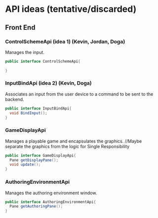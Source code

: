 # API ideas (tentative/discarded)

## Front End

### ControlSchemeApi (idea 1) (Kevin, Jordan, Doga)
Manages the input.
```java
public interface ControlSchemeApi{
  
}
```

### InputBindApi (idea 2) (Kevin, Doga)
Associates an input from the user device to a command to be sent to the backend.
```java
public interface InputBindApi{
  void BindInput();
}
```

### GameDisplayApi
Manages a playable game and encapsulates the graphics. //Maybe separate the graphics from the logic for Single Responsibility
```java
public interface GameDisplayApi{
  Pane getDisplayPane();
  void update();
}
```

### AuthoringEnvironmentApi
Manages the authoring environment window.
```java
public interface AuthoringEnvironmentApi{
  Pane getAuthoringPane();
}
```
